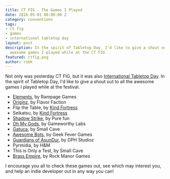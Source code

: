 ```yaml
---
title: CT FIG - The Games I Played
date: 2016-05-01 00:00:00 Z
category: conventions
tags:
- ct fig
- games
- international tabletop day
layout: post
description: In the spirit of Tabletop Day, I'd like to give a shout out to all the
  awesome games I played while at the CT FIG
featured: ctfig.png
author: robk
---
```


Not only was yesterday CT FIG, but it was also [International Tabletop Day](http://geekandsundry.com/table-top-day/). In the spirit of Tabletop Day, I'd like to give a shout out to all the awesome games I played while at the festival.

* [Elements](http://www.rampagegamesllc.com), by Rampage Games
* [Originz](http://www.originzthegame.com), by Flavor Faction
* Flip the Table, by [Kind Fortress](http://www.kindfortress.com)
* Seikatsu, by [Kind Fortress](http://www.kindfortress.com)
* [Shadow Strike](http://www.pfungames.com/#!shadow-strike/c1e0v), by Pure fun
* [Oh My Gods](http://www.gameworthylabs.com/games/oh-my-gods), by Gameworthy Labs
* [Gatuca](https://www.thegamecrafter.com/games/gatuca-the-dna-dice-game), by Small Cave
* [Awesome Bots](http://www.geekfevergames.com/awesome-bots.html), by Geek Fever Games
* [Guardians of AsunDur](http://www.dphstudioz.com/portfolio-physical-games.html), by DPH Studioz
* Pyrmidia, by H&M
* This is Only a Test, by Small Cave
* [Brass Empire](http://www.rockmanorgames.com/tag/brass-empire/), by Rock Manor Games

I encourage you all to check these games out, see which may interest you, and help an indie developer out in any way you can!

